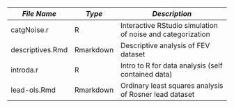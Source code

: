 *File Name* | *Type* | *Description*
---- | ---- | ----
catgNoise.r | R | Interactive RStudio simulation of noise and categorization
descriptives.Rmd | Rmarkdown | Descriptive analysis of FEV dataset
introda.r | R | Intro to R for data analysis (self contained data) 
lead-ols.Rmd | Rmarkdown | Ordinary least squares analysis of Rosner lead dataset
